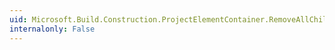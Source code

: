 ```yaml
---
uid: Microsoft.Build.Construction.ProjectElementContainer.RemoveAllChildren
internalonly: False
---
```

